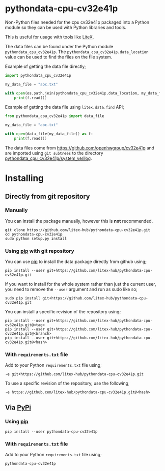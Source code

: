 # pythondata-cpu-cv32e41p

Non-Python  files needed for the cpu cv32e41p packaged
into a Python module so they can be used with Python libraries and tools.

This is useful for usage with tools like
[LiteX](https://github.com/enjoy-digital/litex.git).

The data files can be found under the Python module `pythondata_cpu_cv32e41p`. The
`pythondata_cpu_cv32e41p.data_location` value can be used to find the files on the file
system.

Example of getting the data file directly;
```python
import pythondata_cpu_cv32e41p

my_data_file = "abc.txt"

with open(os.path.join(pythondata_cpu_cv32e41p.data_location, my_data_file)) as f:
    print(f.read())
```

Example of getting the data file using `litex.data.find` API;
```python
from pythondata_cpu_cv32e41p import data_file

my_data_file = "abc.txt"

with open(data_file(my_data_file)) as f:
    print(f.read())
```


The data files come from https://github.com/openhwgroup/cv32e41p
and are imported using `git subtrees` to the directory
[pythondata_cpu_cv32e41p/system_verilog](pythondata_cpu_cv32e41p/system_verilog).



# Installing

## Directly from git repository

### Manually

You can install the package manually, however this is **not** recommended.

```
git clone https://github.com/litex-hub/pythondata-cpu-cv32e41p.git
cd pythondata-cpu-cv32e41p
sudo python setup.py install
```

### Using [pip](https://pip.pypa.io/) with git repository

You can use [pip](https://pip.pypa.io/) to install the data package directly
from github using;

```
pip install --user git+https://github.com/litex-hub/pythondata-cpu-cv32e41p.git
```

If you want to install for the whole system rather than just the current user,
you need to remove the `--user` argument and run as sudo like so;

```
sudo pip install git+https://github.com/litex-hub/pythondata-cpu-cv32e41p.git
```

You can install a specific revision of the repository using;
```
pip install --user git+https://github.com/litex-hub/pythondata-cpu-cv32e41p.git@<tag>
pip install --user git+https://github.com/litex-hub/pythondata-cpu-cv32e41p.git@<branch>
pip install --user git+https://github.com/litex-hub/pythondata-cpu-cv32e41p.git@<hash>
```

### With `requirements.txt` file

Add to your Python `requirements.txt` file using;
```
-e git+https://github.com/litex-hub/pythondata-cpu-cv32e41p.git
```

To use a specific revision of the repository, use the following;
```
-e https://github.com/litex-hub/pythondata-cpu-cv32e41p.git@<hash>
```

## Via [PyPi](https://pypi.org/project/pythondata-cpu-cv32e41p/)

### Using [pip](https://pip.pypa.io/)

```
pip install --user pythondata-cpu-cv32e41p
```

### With `requirements.txt` file

Add to your Python `requirements.txt` file using;
```
pythondata-cpu-cv32e41p
```
